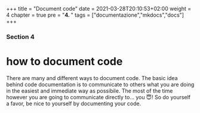 +++
title = "Document code"
date = 2021-03-28T20:10:53+02:00
weight = 4
chapter = true
pre = "<b>4. </b>"
tags = ["documentazione","mkdocs","docs"]
+++

<!-- Hotjar Tracking Code for https://pythonbiellagroup.it -->
<script>
    (function(h,o,t,j,a,r){
        h.hj=h.hj||function(){(h.hj.q=h.hj.q||[]).push(arguments)};
        h._hjSettings={hjid:2847436,hjsv:6};
        a=o.getElementsByTagName('head')[0];
        r=o.createElement('script');r.async=1;
        r.src=t+h._hjSettings.hjid+j+h._hjSettings.hjsv;
        a.appendChild(r);
    })(window,document,'https://static.hotjar.com/c/hotjar-','.js?sv=');
</script>

### Section 4

# how to document code

There are many and different ways to document code. The basic idea behind code documentation is to communicate to others what you are doing in the easiest and immediate way as possibile. The most of the time however you are going to communicate directly to... you 😇! So do yourself a favor, be nice to yourself by documenting your code.